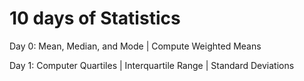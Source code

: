 # 10 days of Statistics

Day 0: Mean, Median, and Mode | Compute Weighted Means

Day 1: Computer Quartiles | Interquartile Range | Standard Deviations
